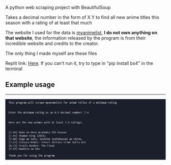 A python web scraping project with BeautifulSoup

Takes a decimal number in the form of X.Y to find all new anime titles this season with a rating of at least that much

The website I used for the data is <a href="https://myanimelist.net/">myanimelist</a>, <b>I do not own anything on that website</b>, the information released by the program is from their incredible website and credits to the creator.

The only thing I made myself are these files

Replit link: <a href="https://replit.com/@PatrickSumarli/seasonalAnimeScraping">Here</a>. 
If you can't run it, try to type in "pip install bs4" in the terminal

<h2>Example usage</h2>
<hr>
<img src="img1.png" alt="1"/>

